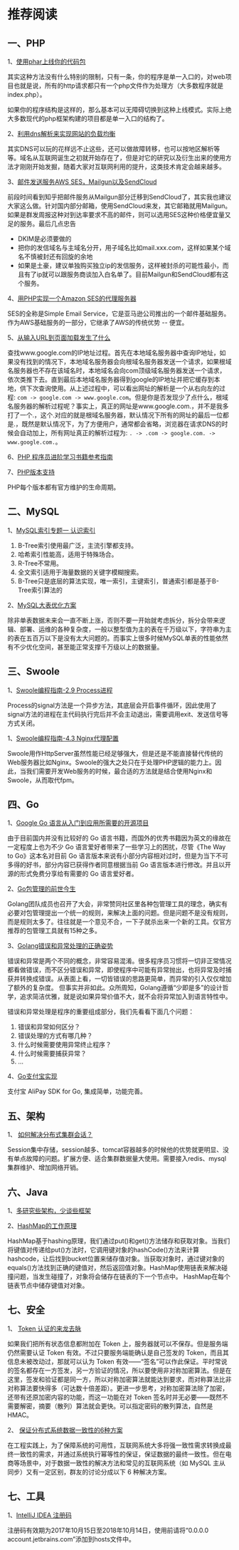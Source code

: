 # 推荐阅读

## 一、PHP

1、[使用phar上线你的代码包](https://segmentfault.com/a/1190000002166235)

其实这种方法没有什么特别的限制，只有一条，你的程序是单一入口的，对web项目也就是说，所有的http请求都只有一个php文件作为处理方（大多数程序就是index.php）。

如果你的程序结构是这样的，那么基本可以无障碍切换到这种上线模式。实际上绝大多数现代的php框架构建的项目都是单一入口的结构了。

2、[利用dns解析来实现网站的负载均衡](https://segmentfault.com/a/1190000002578457)

其实DNS可以玩的花样远不止这些，还可以做故障转移，也可以按地区解析等等。域名从互联网诞生之初就开始存在了，但是对它的研究以及衍生出来的使用方法才刚刚开始发掘，随着大家对互联网利用的提升，这类技术肯定会越来越多。

3、[邮件发送服务AWS SES，Mailgun以及SendCloud](https://segmentfault.com/a/1190000000340133)

前段时间看到知乎把邮件服务从Mailgun部分迁移到SendCloud了，其实我也建议大家这么做。针对国内部分邮箱，使用SendCloud来发，其它邮箱就用Mailgun。如果是群发周报这种对到达率要求不高的邮件，则可以选用SES这种价格便宜量又足的服务。最后几点忠告

* DKIM是必须要做的
* 把你的发信域名与主域名分开，用子域名比如mail.xxx.com，这样如果某个域名不慎被封还有回旋的余地
* 如果是土豪，建议单独购买独立ip的发信服务，这样被封杀的可能性最小，而且有了ip就可以跟服务商谈加入白名单了。目前Mailgun和SendCloud都有这个服务。

4、[用PHP实现一个Amazon SES的代理服务器](https://segmentfault.com/a/1190000000264774)

SES的全称是Simple Email Service，它是亚马逊公司推出的一个邮件基础服务。作为AWS基础服务的一部分，它继承了AWS的传统优势 -- 便宜。

5、[从输入URL到页面加载发生了什么](https://segmentfault.com/a/1190000006879700)

查找www.google.com的IP地址过程。首先在本地域名服务器中查询IP地址，如果没有找到的情况下，本地域名服务器会向根域名服务器发送一个请求，如果根域名服务器也不存在该域名时，本地域名会向com顶级域名服务器发送一个请求，依次类推下去。直到最后本地域名服务器得到google的IP地址并把它缓存到本地，供下次查询使用。从上述过程中，可以看出网址的解析是一个从右向左的过程: `com -> google.com -> www.google.com`。但是你是否发现少了点什么，根域名服务器的解析过程呢？事实上，真正的网址是www.google.com.，并不是我多打了一个.，这个.对应的就是根域名服务器，默认情况下所有的网址的最后一位都是.，既然是默认情况下，为了方便用户，通常都会省略，浏览器在请求DNS的时候会自动加上，所有网址真正的解析过程为: `. -> .com -> google.com. -> www.google.com.`。

6、[PHP 程序员进阶学习书籍参考指南](https://mp.weixin.qq.com/s?__biz=MzA3MjEyNTE4MQ==&mid=2652726194&idx=1&sn=ad0c1f99b6d8dd9a1a07651d5c485370&chksm=84cadc20b3bd55361b2bf392a84fff9334473c29017614540af922efcae2aef84e65970855fe&scene=27#wechat_redirect)

7、[PHP版本支持](http://php.net/supported-versions.php)

PHP每个版本都有官方维护的生命周期。


## 二、MySQL
1、[MySQL索引专题一 认识索引](https://segmentfault.com/a/1190000010264071)

1. B-Tree索引使用最广泛，主流引擎都支持。
2. 哈希索引性能高，适用于特殊场合。
3. R-Tree不常用。
4. 全文索引适用于海量数据的关键字模糊搜索。
5. B-Tree只是底层的算法实现，唯一索引，主键索引，普通索引都是基于B-Tree索引算法的


2、[MySQL大表优化方案](https://segmentfault.com/a/1190000006158186)

除非单表数据未来会一直不断上涨，否则不要一开始就考虑拆分，拆分会带来逻辑、部署、运维的各种复杂度，一般以整型值为主的表在千万级以下，字符串为主的表在五百万以下是没有太大问题的。而事实上很多时候MySQL单表的性能依然有不少优化空间，甚至能正常支撑千万级以上的数据量。

## 三、Swoole

1、[Swoole编程指南-2.9 Process进程](http://www.catplanet.me/?id=11)

Process的signal方法是一个异步方法，其底层会开启事件循环，因此使用了signal方法的进程在主代码执行完后并不会主动退出，需要调用exit、发送信号等方式关闭。

1、[Swoole编程指南-4.3 Nginx代理配置](http://www.catplanet.me/?id=17)

Swoole用作HttpServer虽然性能已经足够强大，但是还是不能直接替代传统的Web服务器比如Nginx。Swoole的强大之处只在于处理PHP逻辑的能力上。因此，当我们需要开发Web服务的时候，最合适的方法就是结合使用Nginx和Swoole，从而取代fpm。

## 四、Go

1、[Google Go 语言从入门到应用所需要的开源项目](https://www.ctolib.com/topics-102797.html)

由于目前国内并没有比较好的 Go 语言书籍，而国外的优秀书籍因为英文的缘故在一定程度上也为不少 Go 语言爱好者带来了一些学习上的困扰，尽管《The Way to Go》这本名对目前 Go 语言版本来说有小部分内容相对过时，但是为当下不可多得的好书，部分内容已获得作者同意根据当前 Go 语言版本进行修改。并且以开源的形式免费分享给有需要的 Go 语言爱好者。

2、[Go包管理的前世今生](http://www.infoq.com/cn/articles/history-go-package-management)

Golang团队成员也召开了大会，非常赞同社区里各种包管理工具的理念，确实有必要对包管理提出一个统一的规则，来解决上面的问题。但是问题不是没有规则，而是规则太多了。往往就是一个意见不合，一下子就杀出来一个新的工具。仅官方推荐的包管理工具就有15种之多。

3、[Golang错误和异常处理的正确姿势](http://www.jianshu.com/p/f30da01eea97)

错误和异常是两个不同的概念，非常容易混淆。很多程序员习惯将一切非正常情况都看做错误，而不区分错误和异常，即使程序中可能有异常抛出，也将异常及时捕获并转换成错误。从表面上看，一切皆错误的思路更简单，而异常的引入仅仅增加了额外的复杂度。
但事实并非如此。众所周知，Golang遵循“少即是多”的设计哲学，追求简洁优雅，就是说如果异常价值不大，就不会将异常加入到语言特性中。

错误和异常处理是程序的重要组成部分，我们先看看下面几个问题：

1. 错误和异常如何区分？
2. 错误处理的方式有哪几种？
3. 什么时候需要使用异常终止程序？
4. 什么时候需要捕获异常？
5. ...

4、[Go支付宝实现](https://github.com/smartwalle/alipay)

支付宝 AliPay SDK for Go, 集成简单，功能完善。

## 五、架构

1、 [如何解决分布式集群会话？](https://mp.weixin.qq.com/s/b8O2to5XqNluBImNdn7GPA)

Session集中存储，session越多、tomcat容器越多的时候他的优势就更明显、没有单点故障的问题。扩展方便、适合集群数据量大使用。需要接入redis、mysql集群维护、增加网络开销。

## 六、Java

1、[多研究些架构，少谈些框架](https://segmentfault.com/a/1190000013018777)

2、[HashMap的工作原理](http://www.importnew.com/7099.html)

HashMap基于hashing原理，我们通过put()和get()方法储存和获取对象。当我们将键值对传递给put()方法时，它调用键对象的hashCode()方法来计算hashcode，让后找到bucket位置来储存值对象。当获取对象时，通过键对象的equals()方法找到正确的键值对，然后返回值对象。HashMap使用链表来解决碰撞问题，当发生碰撞了，对象将会储存在链表的下一个节点中。 HashMap在每个链表节点中储存键值对对象。

## 七、安全

1、 [Token 认证的来龙去脉](https://segmentfault.com/a/1190000013010835)

如果我们把所有状态信息都附加在 Token 上，服务器就可以不保存。但是服务端仍然需要认证 Token 有效。不过只要服务端能确认是自己签发的 Token，而且其信息未被改动过，那就可以认为 Token 有效——“签名”可以作此保证。平时常说的签名都存在一方签发，另一方验证的情况，所以要使用非对称加密算法。但是在这里，签发和验证都是同一方，所以对称加密算法就能达到要求，而对称算法比非对称算法要快得多（可达数十倍差距）。更进一步思考，对称加密算法除了加密，还带有还原加密内容的功能，而这一功能在对 Token 签名时并无必要——既然不需要解密，摘要（散列）算法就会更快。可以指定密码的散列算法，自然是 HMAC。

2、 [保证分布式系统数据一致性的6种方案](https://segmentfault.com/a/1190000012973658)

在工程实践上，为了保障系统的可用性，互联网系统大多将强一致性需求转换成最终一致性的需求，并通过系统执行幂等性的保证，保证数据的最终一致性。但在电商等场景中，对于数据一致性的解决方法和常见的互联网系统（如 MySQL 主从同步）又有一定区别，群友的讨论分成以下 6 种解决方案。

## 七、工具

1、[IntelliJ IDEA 注册码](http://idea.lanyus.com)

注册码有效期为2017年10月15日至2018年10月14日，使用前请将“0.0.0.0 account.jetbrains.com”添加到hosts文件中。
